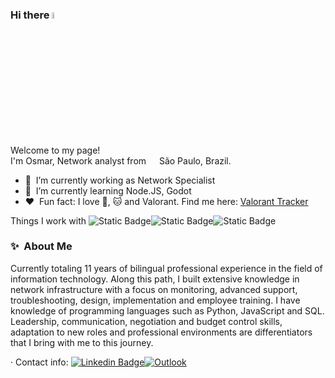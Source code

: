 ### Hi there <img src="https://media.giphy.com/media/hvRJCLFzcasrR4ia7z/giphy.gif" width="5%"></a>

Welcome to my page! </br>
I'm Osmar, Network analyst from <img src="https://cdn.icon-icons.com/icons2/1694/PNG/512/brbrazilflag_111698.png" width="13"/> São Paulo, Brazil.

- 🔭 &nbsp;I’m currently working as Network Specialist
- 🌱 &nbsp;I’m currently learning Node.JS, Godot
- :heart: &nbsp;Fun fact: I love :dog:, 🐱 and Valorant. Find me here: [Valorant Tracker](https://tracker.gg/valorant/profile/riot/jnr%20never%20boss%23666/overview)

Things I work with
![Static Badge](https://img.shields.io/badge/-white?logo=cisco)![Static Badge](https://img.shields.io/badge/-gray?logo=sonicwall)![Static Badge](https://img.shields.io/badge/-white?logo=paloaltonetworks)

### ✨&nbsp; About Me
Currently totaling 11 years of bilingual professional experience in the field of information technology. Along this path, I built extensive knowledge in network infrastructure with a focus on monitoring, advanced support, troubleshooting, design, implementation and employee training. I have knowledge of programming languages ​​such as Python, JavaScript and SQL.
Leadership, communication, negotiation and budget control skills, adaptation to new roles and professional environments are differentiators that I bring with me to this journey.

· Contact info: [![Linkedin Badge](https://img.shields.io/badge/-osmarjunior04-blue?style=flat&logo=Linkedin&logoColor=white&link=https://www.linkedin.com/in/osmarjunior04/)](https://www.linkedin.com/in/osmarjunior04/)[![Outlook](https://img.shields.io/badge/-osmarjunior04@hotmail.com-0078D4?style=flat&logo=microsoft-outlook&logoColor=white&link=mailto:osmarjunior04@hotmail.com)](mailto:osmarjunior04@hotmail.com)


 
